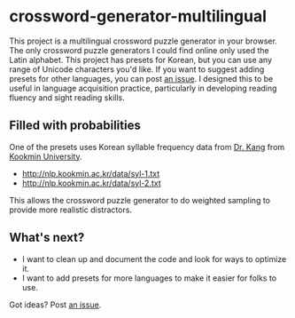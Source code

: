 # crossword-generator-multilingual
This project is a multilingual crossword puzzle generator in your browser. The only crossword puzzle generators I could find online only used the Latin alphabet. This project has presets for Korean, but you can use any range of Unicode characters you'd like. If you want to suggest adding presets for other languages, you can post [an issue](https://github.com/wjdenny/crossword-generator-multilingual/issues). I designed this to be useful in language acquisition practice, particularly in developing reading fluency and sight reading skills.

## Filled with probabilities
One of the presets uses Korean syllable frequency data from [Dr. Kang](http://nlp.kookmin.ac.kr/) from [Kookmin University](https://www.kookmin.ac.kr/).

- <http://nlp.kookmin.ac.kr/data/syl-1.txt>
- <http://nlp.kookmin.ac.kr/data/syl-2.txt>

This allows the crossword puzzle generator to do weighted sampling to provide more realistic distractors.

## What's next?
- I want to clean up and document the code and look for ways to optimize it. 
- I want to add presets for more languages to make it easier for folks to use.

Got ideas? Post [an issue](https://github.com/wjdenny/crossword-generator-multilingual/issues).
